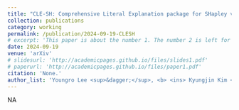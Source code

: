 ```yaml
---
title: "CLE-SH: Comprehensive Literal Explanation package for SHapley values by statistical validity"
collection: publications
category: working
permalink: /publication/2024-09-19-CLESH
# excerpt: 'This paper is about the number 1. The number 2 is left for future work.'
date: 2024-09-19
venue: 'arXiv'
# slidesurl: 'http://academicpages.github.io/files/slides1.pdf'
# paperurl: 'http://academicpages.github.io/files/paper1.pdf'
citation: 'None.'
author_list: 'Youngro Lee <sup>&dagger;</sup>, <b> <ins> Kyungjin Kim </ins> </b> <sup>&dagger;</sup> & Jongmo Seo'
---
```

NA